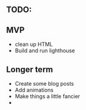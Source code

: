 ## TODO:

## MVP

- clean up HTML
- Build and run lighthouse

## Longer term

- Create some blog posts
- Add animations
- Make things a little fancier
-
